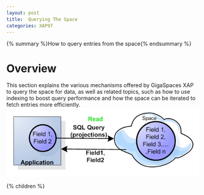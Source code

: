 ```yaml
---
layout: post
title:  Querying The Space
categories: XAP97
---
```


{% summary %}How to query entries from the space{% endsummary %}

# Overview

This section explains the various mechanisms offered by GigaSpaces XAP to query the space for data, as well as related topics, such as how to use indexing to boost query performance and how the space can be iterated to fetch entries more efficiently.
![space-projections.jpg](/attachment_files/space-projections.jpg)

{% children %}
